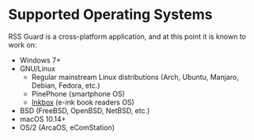 Supported Operating Systems
===========================
RSS Guard is a cross-platform application, and at this point it is known to work on:
* Windows 7+
* GNU/Linux
    * Regular mainstream Linux distributions (Arch, Ubuntu, Manjaro, Debian, Fedora, etc.)
    * PinePhone (smartphone OS)
    * [Inkbox](https://github.com/Szybet/rssguard-inkbox) (e-ink book readers OS)
* BSD (FreeBSD, OpenBSD, NetBSD, etc.)
* macOS 10.14+
* OS/2 (ArcaOS, eComStation)